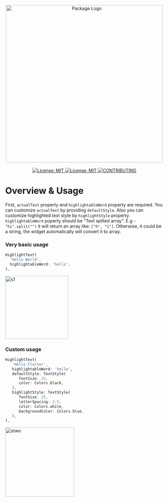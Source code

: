 <p align="center">
 <img width="500" src="https://user-images.githubusercontent.com/59066341/129020944-6be3379a-fc3e-4c2c-aeea-ce476fd93aae.png" alt="Package Logo">
 <br>
  <br>
 <a href="https://github.com/theiskaa/field_suggestion">
   <img src="https://img.shields.io/badge/Special%20Made%20for-FieldSuggestion-blue" alt="License: MIT"/>
 </a>
 <a href="https://github.com/theiskaa/highlightable-text/blob/main/LICENSE">
   <img src="https://img.shields.io/badge/License-MIT-red.svg" alt="License: MIT"/>
 </a>
 <a href="https://github.com/theiskaa/highlightable-text/blob/main/CONTRIBUTING.md">
   <img src="https://img.shields.io/badge/Contributions-Welcome-brightgreen" alt="CONTRIBUTING"/>
 </a>

</p>

# Overview & Usage

First, `actualText` property and `highlightableWord` property are required.
You can customize `actualText` by providing `defaultStyle`. Also you can customize highlighted text style by `highlightStyle` property.
`highlightableWord` poperty should be "Text splited array". E.g - `"hi".split("")` it will return an array like: `["h", "i"]`.
Otherwise, it could be a string, the widget automatically will convert it to array.

### Very basic usage

```dart
HighlightText(
  'Hello World',
  highlightableWord: 'hello',
),
```

<img width="200" alt="s1" src="https://user-images.githubusercontent.com/59066341/129022549-25bd74a7-e6de-48fe-af4e-bda99106be27.png">

### Custom usage

```dart     
HighlightText(
   'Hello Flutter',
   highlightableWord: 'hello',
   defaultStyle: TextStyle(
      fontSize: 25,
      color: Colors.black,
   ),
   highlightStyle: TextStyle(
      fontSize: 25,
      letterSpacing: 2.5,
      color: Colors.white,
      backgroundColor: Colors.blue,
   ),
),
```

<img width="220" alt="stwo" src="https://user-images.githubusercontent.com/59066341/129023374-5b406cff-1737-4942-805e-b178e165e6f0.png">
